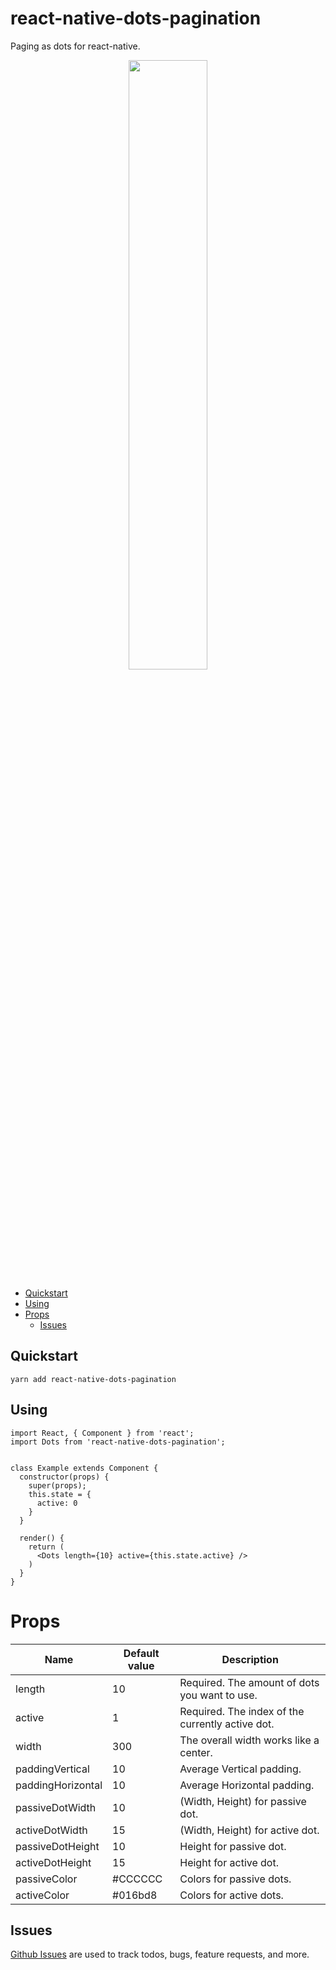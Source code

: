 # react-native-dots-pagination

Paging as dots for react-native.

<p align="center">
  <img src="https://raw.githubusercontent.com/tsepeti/react-native-dots-pagination/master/record.gif" width="50%" />
</p>


<!-- START doctoc generated TOC please keep comment here to allow auto update -->
<!-- DON'T EDIT THIS SECTION, INSTEAD RE-RUN doctoc TO UPDATE -->


  - [Quickstart](#quickstart)
  - [Using](#using)
- [Props](#props)
  - [Issues](#issues)

<!-- END doctoc generated TOC please keep comment here to allow auto update -->

## Quickstart
    yarn add react-native-dots-pagination
    
## Using

```JS
import React, { Component } from 'react';
import Dots from 'react-native-dots-pagination';


class Example extends Component {
  constructor(props) {
    super(props);
    this.state = {
      active: 0
    }
  }
  
  render() {
    return (
      <Dots length={10} active={this.state.active} />
    )
  }
}
```

# Props

| Name | Default value | Description |
|--|--|--|
| length | 10 | Required. The amount of dots you want to use. |
| active | 1 | Required. The index of the currently active dot. |
| width | 300 | The overall width works like a center. |
| paddingVertical | 10 | Average Vertical padding. |
| paddingHorizontal | 10 | Average Horizontal padding. |
| passiveDotWidth | 10 | (Width, Height) for passive dot. |
| activeDotWidth | 15 | (Width, Height) for active dot. |
| passiveDotHeight | 10 | Height for passive dot. |
| activeDotHeight | 15 | Height for active dot. |
| passiveColor | #CCCCCC | Colors for passive dots. |
| activeColor | #016bd8 | Colors for active dots. |

## Issues

[Github Issues](https://github.com/tsepeti/react-native-dots-pagination/issues) are used to track todos, bugs, feature requests, and more.

